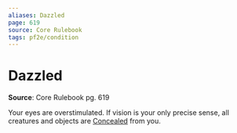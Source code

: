 ```yaml
---
aliases: Dazzled
page: 619
source: Core Rulebook
tags: pf2e/condition
---
```


# Dazzled

**Source**: Core Rulebook pg. 619

Your eyes are overstimulated. If vision is your only precise sense, all creatures and objects are [Concealed](Concealed.md) from you.
